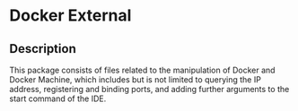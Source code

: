 # Docker External

## Description
This package consists of files related to the manipulation of Docker and Docker Machine, which includes but is not limited
to querying the IP address, registering and binding ports, and adding further arguments to the start command of the IDE.
